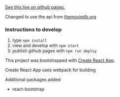 [See this live on github pages.](https://evfrenkel.github.io/omdb-movie-manager)

Changed to use the api from [themoviedb.org](themoviedb.org)

### Instructions to develop
1. type `npm install`
2. view and develop with `npm start`
3. publish github pages with `npm run deploy`

This project was bootstrapped with [Create React App](https://github.com/facebookincubator/create-react-app).

Create React App uses webpack for building

Additional packages added
* react-bootstrap